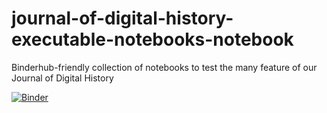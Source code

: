 # journal-of-digital-history-executable-notebooks-notebook
Binderhub-friendly collection of notebooks to test the many feature of our Journal of Digital History

[![Binder](https://mybinder.org/badge_logo.svg)](https://mybinder.org/v2/gh/C2DH/journal-of-digital-history-executable-notebooks-notebook/HEAD)
